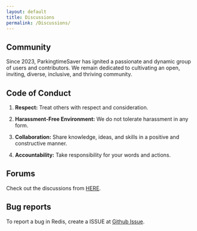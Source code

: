 ```yaml
---
layout: default
title: Discussions
permalink: /Discussions/
---
```


## Community

Since 2023, ParkingtimeSaver  has ignited a passionate and dynamic group of users and contributors. We remain dedicated to cultivating an open, inviting, diverse, inclusive, and thriving community.

## Code of Conduct

1. **Respect:** Treat others with respect and consideration. 

2. **Harassment-Free Environment:** We do not tolerate harassment in any form. 

3. **Collaboration:** Share knowledge, ideas, and skills in a positive and constructive manner.

4. **Accountability:** Take responsibility for your words and actions. 

## **Forums** 
<!-- 디스커션 포럼  주소포함 -->
Check out the discussions from [HERE](https://github.com/ssumday24/Parkingtimesaver-web/discussions).


## Bug reports 
To report a bug in Redis, create a ISSUE at [Github Issue](https://github.com/ssumday24/Parkingtimesaver-web/issues).


